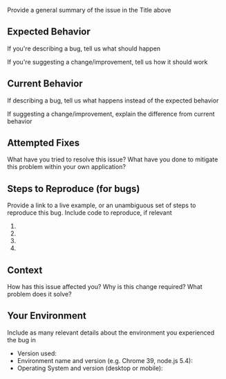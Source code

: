 Provide a general summary of the issue in the Title above

## Expected Behavior
If you're describing a bug, tell us what should happen

If you're suggesting a change/improvement, tell us how it should work

## Current Behavior
If describing a bug, tell us what happens instead of the expected behavior

If suggesting a change/improvement, explain the difference from current behavior

## Attempted Fixes
What have you tried to resolve this issue?
What have you done to mitigate this problem within your own application?

## Steps to Reproduce (for bugs)
Provide a link to a live example, or an unambiguous set of steps to
reproduce this bug. Include code to reproduce, if relevant

1.
0.
0.
0.

## Context
How has this issue affected you?
Why is this change required?
What problem does it solve?

## Your Environment
Include as many relevant details about the environment you experienced the bug in

* Version used:
* Environment name and version (e.g. Chrome 39, node.js 5.4):
* Operating System and version (desktop or mobile):
